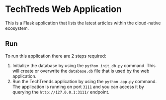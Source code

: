 # TechTreds Web Application

This is a Flask application that lists the latest articles within the cloud-native ecosystem.

## Run 

To run this application there are 2 steps required:

1. Initialize the database by using the `python init_db.py` command. This will create or overwrite the `database.db` file that is used by the web application.
2.  Run the TechTrends application by using the `python app.py` command. The application is running on port `3111` and you can access it by querying the `http://127.0.0.1:3111/` endpoint.

#